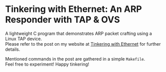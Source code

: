 # Tinkering with Ethernet: An ARP Responder with TAP & OVS

A lightweight C program that demonstrates ARP packet crafting using a Linux TAP device.  
Please refer to the post on my website at [Tinkering with Ethernet](https://ali-nasrolahi.github.io/posts/tinker-with-eth-arp-tap-and-ovs/)
for further details.

Mentioned commands in the post are gathered in a simple `Makefile`.  
Feel free to experiment!  Happy tinkering!
